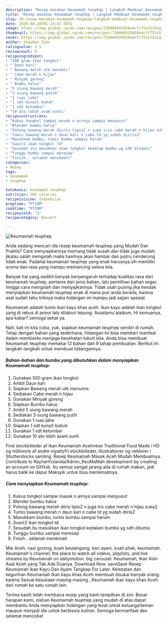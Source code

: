 ```yaml
---
description: "Resep masakan Keumamah teuphep | Langkah Membuat Keumamah teuphep Yang Enak Dan Mudah"
title: "Resep masakan Keumamah teuphep | Langkah Membuat Keumamah teuphep Yang Enak Dan Mudah"
slug: 38-resep-masakan-keumamah-teuphep-langkah-membuat-keumamah-teuphep-yang-enak-dan-mudah
date: 2020-08-18T01:24:47.587Z
image: https://img-global.cpcdn.com/recipes/726066935650a4cf/751x532cq70/keumamah-teuphep-foto-resep-utama.jpg
thumbnail: https://img-global.cpcdn.com/recipes/726066935650a4cf/751x532cq70/keumamah-teuphep-foto-resep-utama.jpg
cover: https://img-global.cpcdn.com/recipes/726066935650a4cf/751x532cq70/keumamah-teuphep-foto-resep-utama.jpg
author: Stephen Sims
ratingvalue: 3.5
reviewcount: 9
recipeingredient:
- "500 gram ikan tongkol"
- " Daun kari"
- " Bawang merah utk menumis"
- " Cabe merah n hijau"
- " Minyak goreng"
- " Bumbu halus"
- "5 siung bawang merah"
- "3 siung bawang putih"
- "1 ruas jahe"
- "1 sdt kunyit bubuk"
- "1 sdt ketumbar"
- "10 ato lebih asam sunti"
recipeinstructions:
- "Kukus tongkol sampai masak n airnya sampai menyusut"
- "Blender bumbu halus"
- "Potong bawang merah diiris tipis2 n juga iris cabe merah n hijau suka2"
- "Tumis bawang merah n daun kari n cabe td yg sudah diiris2"
- "Masukkam bumbu, tumis bumbu sampai harum"
- "Suwir2 ikan tongkol td"
- "Sesudah itu masukkan ikan tongkol kedalam bumbu yg sdh ditumis"
- "Tunggu bumbu sampai meresap"
- "Finish.. selamat menikmati"
categories:
- Resep
tags:
- keumamah
- teuphep

katakunci: keumamah teuphep 
nutrition: 265 calories
recipecuisine: Indonesian
preptime: "PT18M"
cooktime: "PT39M"
recipeyield: "3"
recipecategory: Dessert

---
```



![Keumamah teuphep](https://img-global.cpcdn.com/recipes/726066935650a4cf/751x532cq70/keumamah-teuphep-foto-resep-utama.jpg)

Anda sedang mencari ide resep keumamah teuphep yang Mudah Dan Praktis? Cara menyiapkannya memang tidak susah dan tidak juga mudah. jikalau salah mengolah maka hasilnya akan hambar dan justru cenderung tidak enak. Padahal keumamah teuphep yang enak harusnya sih memiliki aroma dan rasa yang mampu memancing selera kita.

Banyak hal yang sedikit banyak berpengaruh terhadap kualitas rasa dari keumamah teuphep, pertama dari jenis bahan, lalu pemilihan bahan segar, hingga cara mengolah dan menyajikannya. Tidak usah pusing jika hendak menyiapkan keumamah teuphep enak di mana pun anda berada, karena asal sudah tahu triknya maka hidangan ini mampu jadi sajian spesial.

Keumamah adalah tumis ikan kayu khas aceh. Ikan kayu adalah ikan tongkol yang di rebus di jemur lalu ditaburi tepung. Assalamu&#39;alaikum, Hi semuanya, apa kabar? semoga sehat ya.


Nah, kali ini kita coba, yuk, siapkan keumamah teuphep sendiri di rumah. Tetap dengan bahan yang sederhana, hidangan ini bisa memberi manfaat dalam membantu menjaga kesehatan tubuh kita. Anda bisa membuat Keumamah teuphep memakai 12 bahan dan 9 tahap pembuatan. Berikut ini langkah-langkah untuk membuat hidangannya.

<!--inarticleads1-->

##### Bahan-bahan dan bumbu yang dibutuhkan dalam menyiapkan Keumamah teuphep:

1. Gunakan 500 gram ikan tongkol
1. Ambil  Daun kari
1. Siapkan  Bawang merah utk menumis
1. Sediakan  Cabe merah n hijau
1. Gunakan  Minyak goreng
1. Siapkan  Bumbu halus:
1. Ambil 5 siung bawang merah
1. Sediakan 3 siung bawang putih
1. Gunakan 1 ruas jahe
1. Siapkan 1 sdt kunyit bubuk
1. Gunakan 1 sdt ketumbar
1. Gunakan 10 ato lebih asam sunti


Find stockbilleder af Ikan Keumamah Acehnese Traditional Food Made i HD og millionvis af andre royaltyfri stockbilleder, illustrationer og vektorer i Shutterstocks samling. Resep Keumamah Masak Aceh Mudah Membuatnya. Contribute to RayhanYulanda/Admin_KeuMaMah development by creating an account on GitHub. Itu semua sangat jarang ada di rumah makan, jadi harus balik ke dapur Maksyik untuk bisa menikmatinya. 

<!--inarticleads2-->

##### Cara menyiapkan Keumamah teuphep:

1. Kukus tongkol sampai masak n airnya sampai menyusut
1. Blender bumbu halus
1. Potong bawang merah diiris tipis2 n juga iris cabe merah n hijau suka2
1. Tumis bawang merah n daun kari n cabe td yg sudah diiris2
1. Masukkam bumbu, tumis bumbu sampai harum
1. Suwir2 ikan tongkol td
1. Sesudah itu masukkan ikan tongkol kedalam bumbu yg sdh ditumis
1. Tunggu bumbu sampai meresap
1. Finish.. selamat menikmati


Mie Aceh, nasi goreng, kuah beulangong, kari ayam, kuah pliek, keumamah. Keumamah&#39;s channel, the place to watch all videos, playlists, and live streams by Keumamah on dailymotion. big carousel. Keumamah, Ikan Asin Asal Aceh yang Tak Ada Duanya. Download Now. saveSave Resep Keumamah Ikan Kayu Dan Ayam Tangkap For Later. Kelezatan dan kegurihan Keumamah Ikan kayu khas Aceh membuat disukai banyak orang. karena Sesuai kesukaan masing-masing , Keumamah Ikan kayu khas Aceh dari rumah ke satu rumah lain. 

Terima kasih telah membaca resep yang kami tampilkan di sini. Besar harapan kami, olahan Keumamah teuphep yang mudah di atas dapat membantu Anda menyiapkan hidangan yang lezat untuk keluarga/teman maupun menjadi ide untuk berbisnis kuliner. Semoga bermanfaat dan selamat mencoba!
